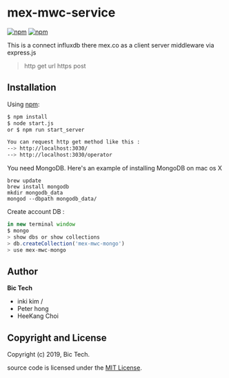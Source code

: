 # mex-mwc-service


[![npm](https://img.shields.io/npm/v/react-https-redirect.svg)](https://www.npmjs.com/package/react-https-redirect)
[![npm](https://img.shields.io/npm/l/react-https-redirect.svg)](https://github.com/mbasso/react-https-redirect/blob/master/LICENSE.md)

This is a connect influxdb there mex.co as a client server middleware via express.js

> http get url
> https post 
> 


## Installation

Using [npm](https://www.npmjs.com/package/react-https-redirect):

```bash
$ npm install
$ node start.js 
or $ npm run start_server

You can request http get method like this : 
--> http://localhost:3030/
--> http://localhost:3030/operator
```
You need MongoDB. Here's an example of installing MongoDB on mac os X
```
brew update   
brew install mongodb  
mkdir mongodb_data  
mongod --dbpath mongodb_data/ 
```



Create account DB :

```javascript
in new terminal window
$ mongo
> show dbs or show collections 
> db.createCollection('mex-mwc-mongo')
> use mex-mwc-mongo
```


## Author
**Bic Tech**
- inki kim / 
- Peter hong
- HeeKang Choi

## Copyright and License
Copyright (c) 2019, Bic Tech.

source code is licensed under the [MIT License]().
